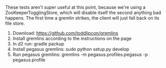 These tests aren't super useful at this point, because we're using a
ZooKeeperTogglingStore, which will disable itself the second anything bad
happens. The first time a gremlin strikes, the client will just fall back on its
file store.

1. Download: https://github.com/toddlipcon/gremlins
2. Install gremlins according to the instructions on the page
3. In d2 run: gradle packup
4. Install pegasus gremlins: sudo python setup.py develop
5. Run pegasus gremlins: gremlins -m pegasus.profiles.pegasus -p pegasus.profile